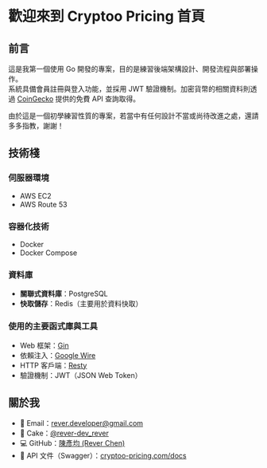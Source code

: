 # 歡迎來到 Cryptoo Pricing 首頁

## 前言

這是我第一個使用 Go 開發的專案，目的是練習後端架構設計、開發流程與部署操作。  
系統具備會員註冊與登入功能，並採用 JWT 驗證機制。加密貨幣的相關資料則透過 [CoinGecko](https://www.coingecko.com/) 提供的免費 API 查詢取得。  

由於這是一個初學練習性質的專案，若當中有任何設計不當或尚待改進之處，還請多多指教，謝謝！

## 技術棧

### 伺服器環境
- AWS EC2
- AWS Route 53

### 容器化技術
- Docker
- Docker Compose

### 資料庫
- **關聯式資料庫**：PostgreSQL  
- **快取儲存**：Redis（主要用於資料快取）

### 使用的主要函式庫與工具
- Web 框架：[Gin](https://github.com/gin-gonic/gin)  
- 依賴注入：[Google Wire](https://github.com/google/wire)  
- HTTP 客戶端：[Resty](https://github.com/go-resty/resty)  
- 驗證機制：JWT（JSON Web Token）

## 關於我

- 📧 Email：rever.developer@gmail.com  
- 🎂 Cake：[@rever-dev_rever](https://www.cake.me/rever-dev_rever)  
- 💻 GitHub：[陳彥均 (Rever Chen)](https://github.com/dev-rever/cryptoo-pricing)  
- 📘 API 文件（Swagger）：[cryptoo-pricing.com/docs](http://cryptoo-pricing.com/docs)

